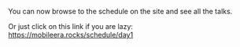 You can now browse to the schedule on the site and see all the talks.

Or just click on this link if you are lazy: https://mobileera.rocks/schedule/day1